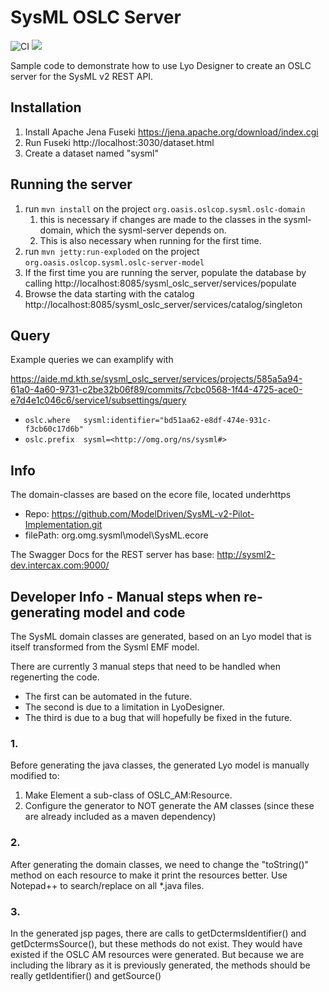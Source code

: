 # SysML OSLC Server

![CI](https://github.com/oslc-op/sysml-oslc-server/workflows/CI/badge.svg)
[![](https://img.shields.io/badge/misc-discourse-lightgrey.svg)](https://forum.open-services.net/)

Sample code to demonstrate how to use Lyo Designer to create an OSLC server for the SysML v2 REST API. 

## Installation
1. Install Apache Jena Fuseki https://jena.apache.org/download/index.cgi
1. Run Fuseki http://localhost:3030/dataset.html
1. Create a dataset named "sysml"

## Running the server
1. run `mvn install` on the project `org.oasis.oslcop.sysml.oslc-domain`
    1. this is necessary if changes are made to the classes in the sysml-domain, which the sysml-server depends on.
    1. This is also necessary when running for the first time.
1. run `mvn jetty:run-exploded` on the project `org.oasis.oslcop.sysml.oslc-server-model`
1. If the first time you are running the server, populate the database by calling http://localhost:8085/sysml_oslc_server/services/populate
1. Browse the data starting with the catalog http://localhost:8085/sysml_oslc_server/services/catalog/singleton

## Query

Example queries we can examplify with

https://aide.md.kth.se/sysml_oslc_server/services/projects/585a5a94-61a0-4a60-9731-c2be32b06f89/commits/7cbc0568-1f44-4725-ace0-e7d4e1c046c6/service1/subsettings/query
* `oslc.where   sysml:identifier="bd51aa62-e8df-474e-931c-f3cb60c17d6b"`
* `oslc.prefix  sysml=<http://omg.org/ns/sysml#>`

## Info

The domain-classes are based on the ecore file, located underhttps
* Repo: https://github.com/ModelDriven/SysML-v2-Pilot-Implementation.git
* filePath: org.omg.sysml\model\SysML.ecore

The Swagger Docs for the REST server has base: http://sysml2-dev.intercax.com:9000/ 

## Developer Info - Manual steps when re-generating model and code 

The SysML domain classes are generated, based on an Lyo model that is itself transformed from the Sysml EMF model.

There are currently 3 manual steps that need to be handled when regenerting the code. 
* The first can be automated in the future.
* The second is due to a limitation in LyoDesigner.
* The third is due to a bug that will hopefully be fixed in the future.

### 1. 
Before generating the java classes, the generated Lyo model is manually modified to:
1. Make Element a sub-class of OSLC_AM:Resource.
1. Configure the generator to NOT generate the AM classes (since these are already included as a maven dependency)

### 2. 
After generating the domain classes, we need to change the "toString()" method on each resource to make it print the resources better.
Use Notepad++ to search/replace on all *.java files.

### 3. 
In the generated jsp pages, there are calls to getDctermsIdentifier() and getDctermsSource(), but these methods do not exist.
They would have existed if the OSLC AM resources were generated. But because we are including the library as it is previously generated, the methods should be really getIdentifier() and getSource()


